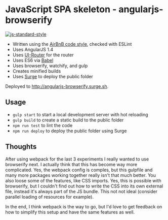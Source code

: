 # JavaScript SPA skeleton - angularjs-browserify

[![js-standard-style](https://img.shields.io/badge/code%20style-airbnb-blue.svg?style=flat)](https://github.com/airbnb/javascript)

* Written using the [AirBnB code style](https://github.com/airbnb/javascript), checked with ESLint
* Uses AngularJS 1.4
* Uses [UI-Router](https://github.com/angular-ui/ui-router) for the router
* Uses ES6 via [Babel](https://babeljs.io)
* Uses browserify, watchify, and gulp
* Creates minified builds
* Uses [Surge](https://surge.sh) to deploy the public folder 

Deployed to http://angularjs-browserify.surge.sh.

## Usage

* `gulp start` to start a local development server with hot reloading
* `gulp build` to create a static build to the public folder
* `npm run test` to lint the code
* `npm run deploy` to deploy the public folder using Surge

## Thoughts

After using webpack for the last 3 experiments I really wanted to use browserify next. 
I actually think that this has become way more complicated. Yes, the webpack config is
comples, but this gulpfile and many more packages working together really isn't that 
much better. You also loose some of the features, like CSS imports. Yes, this is
possible with browserify, but I couldn't find out how to write the CSS into its own
external file, instead it's always part of the JS bundle. This not not ideal (consider
parallel loading of resources for example).

In the end, I think webpack is the way to go, but I'd love to get feedback on how to
simplify this setup and have the same features as well.
